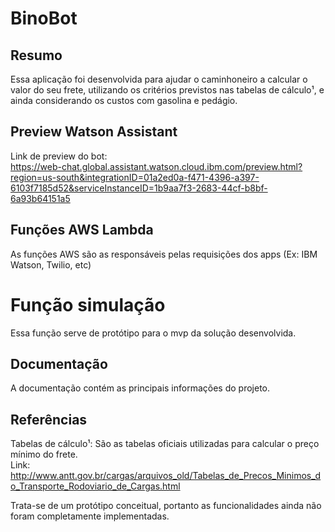 # BinoBot

## Resumo
Essa aplicação foi desenvolvida para ajudar o caminhoneiro a calcular o valor do seu frete, utilizando os critérios previstos nas tabelas de cálculo¹, e ainda considerando os custos com gasolina e pedágio.
 
## Preview Watson Assistant
Link de preview do bot:<br>
https://web-chat.global.assistant.watson.cloud.ibm.com/preview.html?region=us-south&integrationID=01a2ed0a-f471-4396-a397-6103f7185d52&serviceInstanceID=1b9aa7f3-2683-44cf-b8bf-6a93b64151a5

## Funções AWS Lambda
As funções AWS são as responsáveis pelas requisições dos apps (Ex: IBM Watson, Twilio, etc)
# Função simulação
Essa função serve de protótipo para o mvp da solução desenvolvida.
## Documentação
A documentação contém as principais informações do projeto. 

## Referências
Tabelas de cálculo¹: São as tabelas oficiais utilizadas para calcular o preço mínimo do frete.<br>
Link: http://www.antt.gov.br/cargas/arquivos_old/Tabelas_de_Precos_Minimos_do_Transporte_Rodoviario_de_Cargas.html

Trata-se de um protótipo conceitual, portanto as funcionalidades ainda não foram completamente implementadas.

